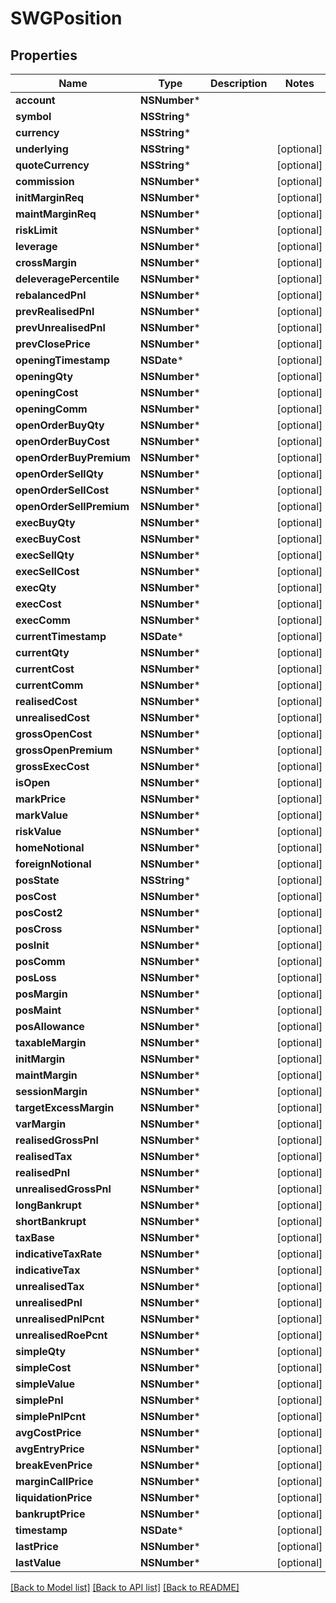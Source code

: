 # SWGPosition

## Properties
Name | Type | Description | Notes
------------ | ------------- | ------------- | -------------
**account** | **NSNumber*** |  | 
**symbol** | **NSString*** |  | 
**currency** | **NSString*** |  | 
**underlying** | **NSString*** |  | [optional] 
**quoteCurrency** | **NSString*** |  | [optional] 
**commission** | **NSNumber*** |  | [optional] 
**initMarginReq** | **NSNumber*** |  | [optional] 
**maintMarginReq** | **NSNumber*** |  | [optional] 
**riskLimit** | **NSNumber*** |  | [optional] 
**leverage** | **NSNumber*** |  | [optional] 
**crossMargin** | **NSNumber*** |  | [optional] 
**deleveragePercentile** | **NSNumber*** |  | [optional] 
**rebalancedPnl** | **NSNumber*** |  | [optional] 
**prevRealisedPnl** | **NSNumber*** |  | [optional] 
**prevUnrealisedPnl** | **NSNumber*** |  | [optional] 
**prevClosePrice** | **NSNumber*** |  | [optional] 
**openingTimestamp** | **NSDate*** |  | [optional] 
**openingQty** | **NSNumber*** |  | [optional] 
**openingCost** | **NSNumber*** |  | [optional] 
**openingComm** | **NSNumber*** |  | [optional] 
**openOrderBuyQty** | **NSNumber*** |  | [optional] 
**openOrderBuyCost** | **NSNumber*** |  | [optional] 
**openOrderBuyPremium** | **NSNumber*** |  | [optional] 
**openOrderSellQty** | **NSNumber*** |  | [optional] 
**openOrderSellCost** | **NSNumber*** |  | [optional] 
**openOrderSellPremium** | **NSNumber*** |  | [optional] 
**execBuyQty** | **NSNumber*** |  | [optional] 
**execBuyCost** | **NSNumber*** |  | [optional] 
**execSellQty** | **NSNumber*** |  | [optional] 
**execSellCost** | **NSNumber*** |  | [optional] 
**execQty** | **NSNumber*** |  | [optional] 
**execCost** | **NSNumber*** |  | [optional] 
**execComm** | **NSNumber*** |  | [optional] 
**currentTimestamp** | **NSDate*** |  | [optional] 
**currentQty** | **NSNumber*** |  | [optional] 
**currentCost** | **NSNumber*** |  | [optional] 
**currentComm** | **NSNumber*** |  | [optional] 
**realisedCost** | **NSNumber*** |  | [optional] 
**unrealisedCost** | **NSNumber*** |  | [optional] 
**grossOpenCost** | **NSNumber*** |  | [optional] 
**grossOpenPremium** | **NSNumber*** |  | [optional] 
**grossExecCost** | **NSNumber*** |  | [optional] 
**isOpen** | **NSNumber*** |  | [optional] 
**markPrice** | **NSNumber*** |  | [optional] 
**markValue** | **NSNumber*** |  | [optional] 
**riskValue** | **NSNumber*** |  | [optional] 
**homeNotional** | **NSNumber*** |  | [optional] 
**foreignNotional** | **NSNumber*** |  | [optional] 
**posState** | **NSString*** |  | [optional] 
**posCost** | **NSNumber*** |  | [optional] 
**posCost2** | **NSNumber*** |  | [optional] 
**posCross** | **NSNumber*** |  | [optional] 
**posInit** | **NSNumber*** |  | [optional] 
**posComm** | **NSNumber*** |  | [optional] 
**posLoss** | **NSNumber*** |  | [optional] 
**posMargin** | **NSNumber*** |  | [optional] 
**posMaint** | **NSNumber*** |  | [optional] 
**posAllowance** | **NSNumber*** |  | [optional] 
**taxableMargin** | **NSNumber*** |  | [optional] 
**initMargin** | **NSNumber*** |  | [optional] 
**maintMargin** | **NSNumber*** |  | [optional] 
**sessionMargin** | **NSNumber*** |  | [optional] 
**targetExcessMargin** | **NSNumber*** |  | [optional] 
**varMargin** | **NSNumber*** |  | [optional] 
**realisedGrossPnl** | **NSNumber*** |  | [optional] 
**realisedTax** | **NSNumber*** |  | [optional] 
**realisedPnl** | **NSNumber*** |  | [optional] 
**unrealisedGrossPnl** | **NSNumber*** |  | [optional] 
**longBankrupt** | **NSNumber*** |  | [optional] 
**shortBankrupt** | **NSNumber*** |  | [optional] 
**taxBase** | **NSNumber*** |  | [optional] 
**indicativeTaxRate** | **NSNumber*** |  | [optional] 
**indicativeTax** | **NSNumber*** |  | [optional] 
**unrealisedTax** | **NSNumber*** |  | [optional] 
**unrealisedPnl** | **NSNumber*** |  | [optional] 
**unrealisedPnlPcnt** | **NSNumber*** |  | [optional] 
**unrealisedRoePcnt** | **NSNumber*** |  | [optional] 
**simpleQty** | **NSNumber*** |  | [optional] 
**simpleCost** | **NSNumber*** |  | [optional] 
**simpleValue** | **NSNumber*** |  | [optional] 
**simplePnl** | **NSNumber*** |  | [optional] 
**simplePnlPcnt** | **NSNumber*** |  | [optional] 
**avgCostPrice** | **NSNumber*** |  | [optional] 
**avgEntryPrice** | **NSNumber*** |  | [optional] 
**breakEvenPrice** | **NSNumber*** |  | [optional] 
**marginCallPrice** | **NSNumber*** |  | [optional] 
**liquidationPrice** | **NSNumber*** |  | [optional] 
**bankruptPrice** | **NSNumber*** |  | [optional] 
**timestamp** | **NSDate*** |  | [optional] 
**lastPrice** | **NSNumber*** |  | [optional] 
**lastValue** | **NSNumber*** |  | [optional] 

[[Back to Model list]](../README.md#documentation-for-models) [[Back to API list]](../README.md#documentation-for-api-endpoints) [[Back to README]](../README.md)



